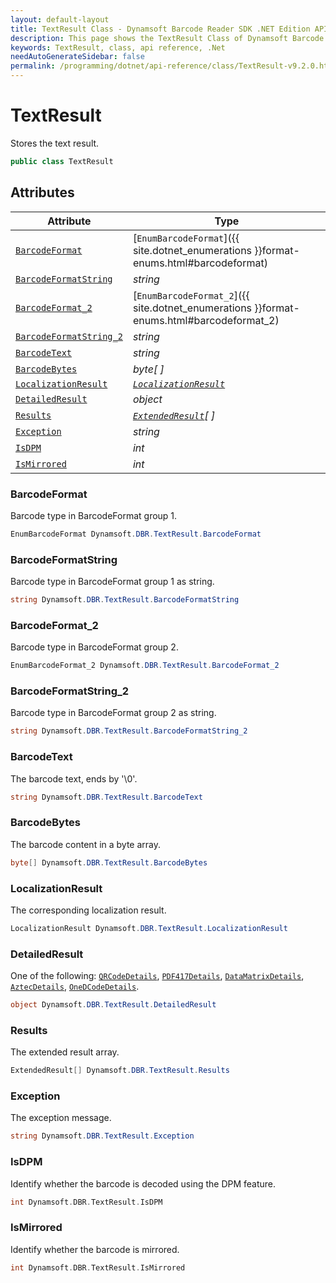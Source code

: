 ```yaml
---
layout: default-layout
title: TextResult Class - Dynamsoft Barcode Reader SDK .NET Edition API Reference
description: This page shows the TextResult Class of Dynamsoft Barcode Reader SDK .NET Edition.
keywords: TextResult, class, api reference, .Net
needAutoGenerateSidebar: false
permalink: /programming/dotnet/api-reference/class/TextResult-v9.2.0.html
---
```



# TextResult
Stores the text result.

```csharp
public class TextResult
```  
  
  

## Attributes
  
| Attribute | Type |
|---------- | ---- |
| [`BarcodeFormat`](#barcodeformat) | [`EnumBarcodeFormat`]({{ site.dotnet_enumerations }}format-enums.html#barcodeformat) |
| [`BarcodeFormatString`](#barcodeformatstring) | *string* |
| [`BarcodeFormat_2`](#barcodeformat_2) | [`EnumBarcodeFormat_2`]({{ site.dotnet_enumerations }}format-enums.html#barcodeformat_2) |
| [`BarcodeFormatString_2`](#barcodeformatstring_2) | *string* |
| [`BarcodeText`](#barcodetext) | *string* |
| [`BarcodeBytes`](#barcodebytes) | *byte[ ]* |
| [`LocalizationResult`](#localizationresult) | *[`LocalizationResult`](LocalizationResult.md)* |
| [`DetailedResult`](#detailedresult) | *object* |
| [`Results`](#results) | *[`ExtendedResult`](ExtendedResult.md)[ ]* |
| [`Exception`](#exception) | *string* |
| [`IsDPM`](#isdpm) | *int* |
| [`IsMirrored`](#ismirrored) | *int* |


### BarcodeFormat
Barcode type in BarcodeFormat group 1.

```csharp
EnumBarcodeFormat Dynamsoft.DBR.TextResult.BarcodeFormat
```

### BarcodeFormatString
Barcode type in BarcodeFormat group 1 as string.

```csharp
string Dynamsoft.DBR.TextResult.BarcodeFormatString
```

### BarcodeFormat_2
Barcode type in BarcodeFormat group 2.

```csharp
EnumBarcodeFormat_2 Dynamsoft.DBR.TextResult.BarcodeFormat_2
```

### BarcodeFormatString_2
Barcode type in BarcodeFormat group 2 as string.

```csharp
string Dynamsoft.DBR.TextResult.BarcodeFormatString_2
```

### BarcodeText
The barcode text, ends by '\0'.

```csharp
string Dynamsoft.DBR.TextResult.BarcodeText
```

### BarcodeBytes
The barcode content in a byte array.

```csharp
byte[] Dynamsoft.DBR.TextResult.BarcodeBytes
```

### LocalizationResult
The corresponding localization result.

```csharp
LocalizationResult Dynamsoft.DBR.TextResult.LocalizationResult
```

### DetailedResult
One of the following: [`QRCodeDetails`](QRCodeDetails.md), [`PDF417Details`](PDF417Details.md), [`DataMatrixDetails`](DataMatrixDetails.md), [`AztecDetails`](AztecDetails.md), [`OneDCodeDetails`](OneDCodeDetails.md).

```csharp
object Dynamsoft.DBR.TextResult.DetailedResult
```

### Results
The extended result array.

```csharp
ExtendedResult[] Dynamsoft.DBR.TextResult.Results
```

### Exception
The exception message.

```csharp
string Dynamsoft.DBR.TextResult.Exception
```

### IsDPM
Identify whether the barcode is decoded using the DPM feature.
```cpp
int Dynamsoft.DBR.TextResult.IsDPM
```

### IsMirrored
Identify whether the barcode is mirrored.
```cpp
int Dynamsoft.DBR.TextResult.IsMirrored
```
